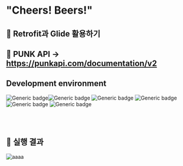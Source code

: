 # "Cheers! Beers!"

##  :page_with_curl: Retrofit과 Glide 활용하기


## :beer: PUNK API -> https://punkapi.com/documentation/v2   

## Development environment
![Generic badge](https://img.shields.io/badge/platform-Mobile-green.svg)![Generic badge](https://img.shields.io/badge/OS-Android-brightgreen.svg)
![Generic badge](https://img.shields.io/badge/language-Kotlin-important.svg)
![Generic badge](https://img.shields.io/badge/SDK-11.0(R)-9cf.svg)
![Generic badge](https://img.shields.io/badge/AndroidStudio-4.1.2-blue.svg)
![Generic badge](https://img.shields.io/badge/Jdk-15.0.2v-blueviolet.svg)



<br><br>

## :pushpin: 실행 결과   

![aaaa](https://user-images.githubusercontent.com/56735744/110856620-37d46280-82fb-11eb-9ab6-899ef13db5e9.gif)
